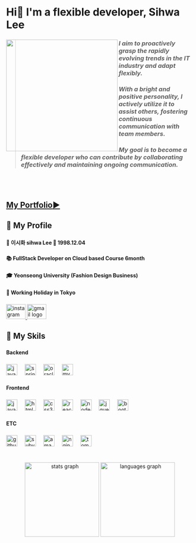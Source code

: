 <h1 align="left">Hi👋 I'm a flexible developer, Sihwa Lee</h1>

###

<img align="left" height="300" width="300" src="https://sihwaaaaa.github.io/img/aniprofile.png"  />

###


> _<h3>I aim to proactively grasp the rapidly evolving trends in the IT industry and adapt flexibly.</h3>_
> _<h3>With a bright and positive personality, I actively utilize it to assist others, fostering continuous communication with team members.</h3>_
> _<h3>My goal is to become a flexible developer who can contribute by collaborating effectively and maintaining ongoing communication.</h3>_

###

<br>
<br>

[<h2>My Portfolio:arrow_forward:</h2>](https://sihwaaaaa.github.io/)

<h2 align="left">🦲 My Profile</h2>

###

<h4 align="left">📛 이시화 sihwa Lee 🎂 1998.12.04</h4>

###

<h4 align="left">📚 FullStack Developer on Cloud based Course 6month</h4>

###

<h4 align="left">🎓 Yeonseong University (Fashion Design Business)</h4>

###

<h4 align="left">🛫 Working Holiday in Tokyo</h4>

###

<div align="left">
  <a href="https://www.instagram.com/poetry_painting/?igshid=MmIzYWVlNDQ5Yg%3D%3D" target="_blank">
    <img src="https://raw.githubusercontent.com/maurodesouza/profile-readme-generator/master/src/assets/icons/social/instagram/default.svg" width="52" height="40" alt="instagram logo"  />
  </a>
  <a href="mailto:tlghk98@gmail.com" target="_blank">
    <img src="https://raw.githubusercontent.com/maurodesouza/profile-readme-generator/master/src/assets/icons/social/gmail/default.svg" width="52" height="40" alt="gmail logo"  />
  </a>
  
</div>

###
<h2 align="left">💪 My Skils</h2>

###


<h4 align="left">Backend</h4>

###

<div align="left">
  <img src="https://cdn.jsdelivr.net/gh/devicons/devicon/icons/java/java-original-wordmark.svg" height="30" alt="java logo"  />
  <img width="12" />
  <img src="https://cdn.jsdelivr.net/gh/devicons/devicon/icons/spring/spring-original.svg" height="30" alt="spring logo"  />
  <img width="12" />
  <img src="https://cdn.jsdelivr.net/gh/devicons/devicon/icons/oracle/oracle-original.svg" height="30" alt="oracle logo"  />
  <img width="12" />
  <img src="https://cdn.jsdelivr.net/gh/devicons/devicon/icons/mysql/mysql-original.svg" height="30" alt="mysql logo"  />
</div>

###

<h4 align="left">Frontend</h4>

###

<div align="left">
  <img src="https://cdn.jsdelivr.net/gh/devicons/devicon/icons/javascript/javascript-original.svg" height="30" alt="javascript logo"  />
  <img width="12" />
  <img src="https://cdn.jsdelivr.net/gh/devicons/devicon/icons/html5/html5-original.svg" height="30" alt="html5 logo"  />
  <img width="12" />
  <img src="https://cdn.jsdelivr.net/gh/devicons/devicon/icons/css3/css3-original.svg" height="30" alt="css3 logo"  />
  <img width="12" />
  <img src="https://cdn.jsdelivr.net/gh/devicons/devicon/icons/react/react-original.svg" height="30" alt="react logo"  />
  <img width="12" />
  <img src="https://cdn.jsdelivr.net/gh/devicons/devicon/icons/nodejs/nodejs-original.svg" height="30" alt="nodejs logo"  />
  <img width="12" />
  <img src="https://cdn.jsdelivr.net/gh/devicons/devicon/icons/jquery/jquery-original.svg" height="30" alt="jquery logo"  />
  <img width="12" />
  <img src="https://cdn.jsdelivr.net/gh/devicons/devicon/icons/bootstrap/bootstrap-original.svg" height="30" alt="bootstrap logo"  />
</div>

###

<h4 align="left">ETC</h4>

###

<div align="left">
  <img src="https://cdn.jsdelivr.net/gh/devicons/devicon/icons/github/github-original.svg" height="30" alt="github logo"  />
  <img width="12" />
  <img src="https://cdn.jsdelivr.net/gh/devicons/devicon/icons/subversion/subversion-original.svg" height="30" alt="subversion logo"  />
  <img width="12" />
  <img src="https://cdn.jsdelivr.net/gh/devicons/devicon/icons/amazonwebservices/amazonwebservices-original.svg" height="30" alt="amazonwebservices logo"  />
  <img width="12" />
  <img src="https://cdn.jsdelivr.net/gh/devicons/devicon/icons/nginx/nginx-original.svg" height="30" alt="nginx logo"  />
  <img width="12" />
  <img src="https://cdn.jsdelivr.net/gh/devicons/devicon/icons/tomcat/tomcat-original.svg" height="30" alt="tomcat logo"  />
</div>

###



###

<br clear="both">

<div align="center">
  <img src="https://github-readme-stats.vercel.app/api?username=sihwaaaaa&hide_title=false&hide_rank=false&show_icons=true&include_all_commits=true&count_private=true&disable_animations=false&theme=merko&locale=en&hide_border=false&order=1" height="200" alt="stats graph"  />
  <img src="https://github-readme-stats.vercel.app/api/top-langs?username=sihwaaaaa&locale=en&hide_title=false&layout=compact&card_width=320&langs_count=7&theme=merko&hide_border=false&order=2" height="200" alt="languages graph"  />
</div>

###

